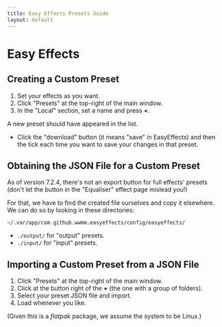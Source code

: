 ```yaml
---
title: Easy Effects Presets Guide
layout: default
---
```


# Easy Effects

## Creating a Custom Preset

1. Set your effects as you want.
2. Click "Presets" at the top-right of the main window.
3. In the "Local" section, set a name and press **+**.

A new preset should have appeared in the list.

- Click the "download" button (it means "save" in EasyEffects) and then the
  tick each time you want to save your changes in that preset.

## Obtaining the JSON File for a Custom Preset

As of version 7.2.4, there's not an export button for full effects' presets
(don't let the button in the "Equaliser" effect page mislead you!)

For that, we have to find the created file ourselves and copy it elsewhere. We
can do so by looking in these directories:

`~/.var/app/com.github.wwmm.easyeffects/config/easyeffects/`

- `./output/` for "output" presets.
- `./input/` for "input" presets.

## Importing a Custom Preset from a JSON File

1. Click "Presets" at the top-right of the main window.
2. Click at the button right of the **+** (the one with a group of folders).
3. Select your preset JSON file and import.
4. Load whenever you like.

(Given this is a *flatpak* package, we assume the system to be Linux.)
